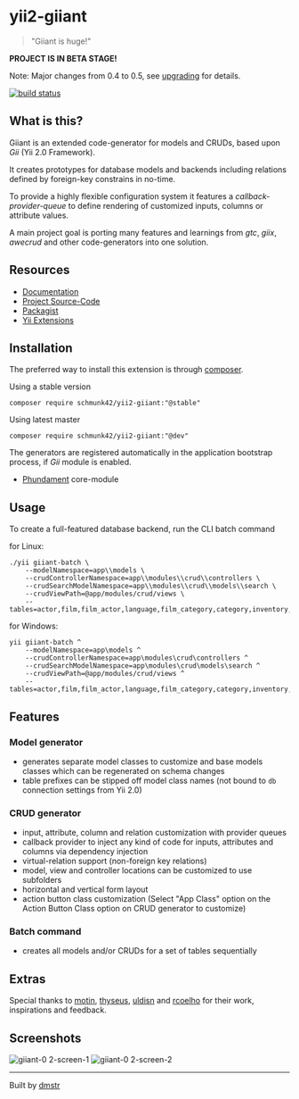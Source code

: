 yii2-giiant
===========

> "Giiant is huge!"

**PROJECT IS IN BETA STAGE!**

Note: Major changes from 0.4 to 0.5, see [upgrading](UPGRADING.md) for details.

[![build status](https://git.hrzg.de/schmunk42/yii2-giiant/badges/master/build.svg)](https://git.hrzg.de/schmunk42/yii2-giiant/builds?scope=all)


What is this?
-------------

Giiant is an extended code-generator for models and CRUDs, based upon *Gii* (Yii 2.0 Framework).

It creates prototypes for database models and backends including relations defined by foreign-key constrains in no-time.

To provide a highly flexible configuration system it features a *callback-provider-queue* to define rendering of customized inputs, columns or attribute values.

A main project goal is porting many features and learnings from *gtc*, *giix*, *awecrud* and other code-generators into one solution.


Resources
---------

- [Documentation](docs/README.md)
- [Project Source-Code](https://github.com/schmunk42/yii2-giiant)
- [Packagist](https://packagist.org/packages/schmunk42/yii2-giiant)
- [Yii Extensions](http://www.yiiframework.com/extension/yii2-giiant/)


Installation
------------

The preferred way to install this extension is through [composer](http://getcomposer.org/download/).

Using a stable version

    composer require schmunk42/yii2-giiant:"@stable"

Using latest master

    composer require schmunk42/yii2-giiant:"@dev"

The generators are registered automatically in the application bootstrap process, if *Gii* module is enabled.

- [Phundament](http://phundament.com) core-module


Usage
-----

To create a full-featured database backend, run the CLI batch command

for Linux:

```
./yii giiant-batch \
    --modelNamespace=app\\models \
    --crudControllerNamespace=app\\modules\\crud\\controllers \
    --crudSearchModelNamespace=app\\modules\\crud\\models\\search \
    --crudViewPath=@app/modules/crud/views \
    --tables=actor,film,film_actor,language,film_category,category,inventory,store,rental,payment,customer,staff,address,city,country
```

for Windows:

```
yii giiant-batch ^
    --modelNamespace=app\models ^
    --crudControllerNamespace=app\modules\crud\controllers ^
    --crudSearchModelNamespace=app\modules\crud\models\search ^
    --crudViewPath=@app/modules/crud/views ^
    --tables=actor,film,film_actor,language,film_category,category,inventory,store,rental,payment,customer,staff,address,city,country
```


Features
--------

### Model generator

- generates separate model classes to customize and base models classes which can be regenerated on schema changes
- table prefixes can be stipped off model class names (not bound to `db` connection settings from Yii 2.0)

### CRUD generator

- input, attribute, column and relation customization with provider queues
- callback provider to inject any kind of code for inputs, attributes and columns via dependency injection
- virtual-relation support (non-foreign key relations)
- model, view and controller locations can be customized to use subfolders
- horizontal and vertical form layout
- action button class customization (Select "App Class" option on the  Action Button Class option on CRUD generator to customize)

### Batch command

- creates all models and/or CRUDs for a set of tables sequentially


Extras
------

Special thanks to [motin](https://github.com/motin), [thyseus](https://github.com/thyseus), [uldisn](https://github.com/uldisn) and [rcoelho](https://github.com/rcoelho) for their work, inspirations and feedback.


Screenshots
-----------

![giiant-0 2-screen-1](https://cloud.githubusercontent.com/assets/649031/5692432/c93fd82c-98f5-11e4-8b52-8f35df52986f.png)
![giiant-0 2-screen-2](https://cloud.githubusercontent.com/assets/649031/5692429/c9189492-98f5-11e4-969f-02a302ca6974.png)

---

Built by [dmstr](http://diemeisterei.de)

